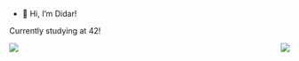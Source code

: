 - 👋 Hi, I’m Didar!

Currently studying at 42!

<img align="center" src="https://github-readme-stats.vercel.app/api?username=doreshev&count_private=true&show_icons=true&theme=transparent"  unselectable="on" />


<img align="right" src="https://github-readme-stats.vercel.app/api/top-langs/?username=doreshev&layout=compact&theme=transparent"  unselectable="on" />
